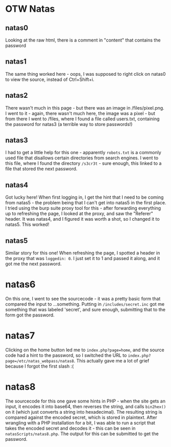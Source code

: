 # OTW Natas

## natas0
Looking at the raw html, there is a comment in "content" that contains the password

## natas1
The same thing worked here - oops, I was supposed to right click on natas0 to view the source, instead of Ctrl+Shift+i.

## natas2
There wasn't much in this page - but there was an image in /files/pixel.png. I went to it - again, there wasn't much here, the image was a pixel - but from there I went to /files, where I found a file called users.txt, containing the password for natas3 (a terrible way to store passwords!)

## natas3
I had to get a little help for this one - apparently ```robots.txt``` is a commonly used file that disallows certain directories from search engines. I went to this file, where I found the directory ```/s3cr3t``` - sure enough, this linked to a file that stored the next password.

## natas4
Got lucky here! When first logging in, I get the hint that I need to be coming from natas5 - the problem being that I can't get into natas5 in the first place. I tried using the burp suite proxy tool for this - after forwarding everything up to refreshing the page, I looked at the proxy, and saw the "Referer" header. It was natas4, and I figured it was worth a shot, so I changed it to natas5. This worked!

## natas5
Similar story for this one! When refreshing the page, I spotted a header in the proxy that was ```loggedin: 0```. I just set it to 1 and passed it along, and it got me the next password.

# natas6
On this one, I went to see the sourcecode - it was a pretty basic form that compared the input to ...something. Putting in ```/includes/secret.inc``` got me something that was labeled 'secret', and sure enough, submitting that to the form got the password.

# natas7
Clicking on the home button led me to ```index.php?page=home```, and the source code had a hint to the password, so I switched the URL to ```index.php?page=/etc/natas_webpass/natas8```. This actually gave me a lot of grief because I forgot the first slash :(

# natas8
The sourcecode for this one gave some hints in PHP - when the site gets an input, it encodes it into base64, then reverses the string, and calls ```bin2hex()``` on it (which just converts a string into hexadecimal). The resulting string is compared against the encoded secret, which is stored in plaintext. After wrangling with a PHP installation for a bit, I was able to run a script that takes the encoded secret and decodes it - this can be seen in ```natasScripts/natas8.php```. The output for this can be submitted to get the password.